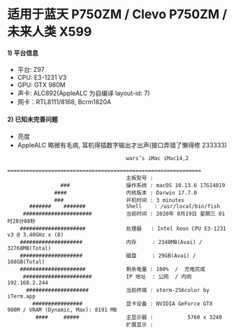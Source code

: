 # 适用于蓝天 P750ZM / Clevo P750ZM / 未来人类 X599

#### 1) 平台信息

* 平台: Z97
* CPU:  E3-1231 V3
* GPU:  GTX 980M
* 声卡: ALC892(AppleALC 为自编译 layout-id: 7)
* 网卡：RTL8111/8168, Bcrm1820A

#### 2) 已知未完善问题

* 亮度
* AppleALC 略微有毛病, 耳机得插数字输出才出声(接口弄错了懒得修 233333)

```
                                      wars’s iMac iMac14,2
                                      ==============================================================
                                      主板型号 :
                 ###                  操作系统 : macOS 10.13.6 17G14019
               ####                   内核版本 : Darwin 17.7.0
               ###                    开机时间 : 3 minutes
       #######    #######             Shell    : /usr/local/bin/fish
     ######################           当前时间 : 2020年 8月19日 星期三 01时28分08秒
    #####################             处理器   : Intel Xeon CPU E3-1231 v3 @ 3.40GHz x (8)
    ####################              内存     : 2340MB(Avai) / 32768MB(Total)
    ####################              磁盘     : 29GB(Avai) / 168GB(Total)
    #####################             剩余电量 : 100%  /  充电完成
     ######################           IP 地址  : 公网  / 内网 192.168.2.244
      ####################            当前终端 : xterm-256color by iTerm.app
        ################              显卡设备 : NVIDIA GeForce GTX 980M / VRAM (Dynamic, Max): 8191 MB
         ####     #####               主显示器 :           5760 x 3240
                                      扩展显示 :
```
